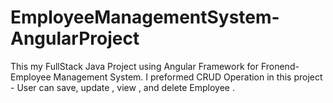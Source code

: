 # EmployeeManagementSystem-AngularProject
This my FullStack Java Project using Angular Framework for Fronend- Employee Management System. I preformed CRUD Operation in this project - User can save, update , view , and delete Employee .

